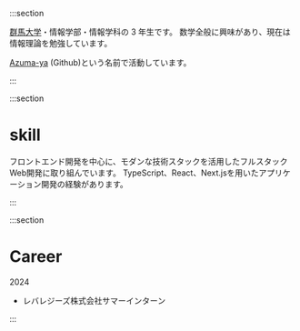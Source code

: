:::section

[群馬大学](http://www.gunma-u.ac.jp/)・情報学部・情報学科の 3 年生です。
数学全般に興味があり、現在は情報理論を勉強しています。

[Azuma-ya](https://github.com/azuma-ya) (Github)という名前で活動しています。

:::

:::section

# skill

フロントエンド開発を中心に、モダンな技術スタックを活用したフルスタックWeb開発に取り組んでいます。
TypeScript、React、Next.jsを用いたアプリケーション開発の経験があります。


:::

:::section

# Career

2024

- レバレジーズ株式会社サマーインターン

:::
